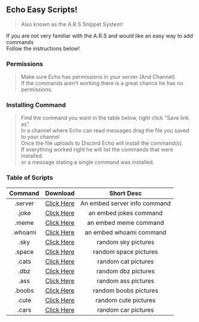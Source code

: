 ## Echo Easy Scripts!
> Also known as the A.R.S Snippet System!  
  
If you are not very familiar with the A.R.S and would like an easy way to add commands  
Follow the instructions below!
  
### Permissions
> Make sure Echo has permissions in your server (And Channel)  
If the commands aren't working there is a great chance he has no permissions.  
  
### Installing Command
> Find the command you want in the table below, right click "Save link as"  
In a channel where Echo can read messages drag the file you saved to your channel  
Once the file uploads to Discord Echo will install the command(s).  
If everything worked right he will list the commands that were installed.  
or a message stating a single command was installed.  
  
### Table of Scripts
| Command | Download | Short Desc |  
| :--: | :--: | :--: |  
| .server | [Click Here](https://raw.githubusercontent.com/proxikal/Echo/master/EasyScripts/embed.server.snippet.ars) | An embed server info command |
| .joke | [Click Here](https://raw.githubusercontent.com/proxikal/Echo/master/EasyScripts/embed.jokes.snippet.ars) | an embed jokes command |
| .meme | [Click Here](https://raw.githubusercontent.com/proxikal/Echo/master/EasyScripts/embed.meme.snippet.ars) | an embed meme command |
| .whoami | [Click Here](https://raw.githubusercontent.com/proxikal/Echo/master/EasyScripts/embed.whoami.snippet.ars) | an embed whoami command |
| .sky | [Click Here](https://raw.githubusercontent.com/proxikal/Echo/master/EasyScripts/sky.snippet.ars) | random sky pictures |
| .space | [Click Here](https://raw.githubusercontent.com/proxikal/Echo/master/EasyScripts/space.snippet.ars) | random space pictures |
| .cats | [Click Here](https://raw.githubusercontent.com/proxikal/Echo/master/EasyScripts/cats.snippet.ars) | random cat pictures |
| .dbz | [Click Here](https://raw.githubusercontent.com/proxikal/Echo/master/EasyScripts/dbz.snippet.ars) | random dbz pictures |
| .ass | [Click Here](https://raw.githubusercontent.com/proxikal/Echo/master/EasyScripts/ass.snippet.ars) | random ass pictures |
| .boobs | [Click Here](https://raw.githubusercontent.com/proxikal/Echo/master/EasyScripts/boobs.snippet.ars) | random boobs pictures |
| .cute | [Click Here](https://raw.githubusercontent.com/proxikal/Echo/master/EasyScripts/cute.snippet.ars) | random cute pictures |
| .cars | [Click Here](https://raw.githubusercontent.com/proxikal/Echo/master/EasyScripts/cars.snippet.ars) | random car pictures |
